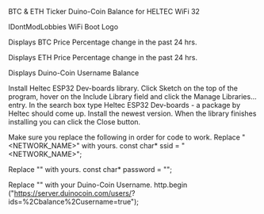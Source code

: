BTC & ETH Ticker
Duino-Coin Balance
     for 
HELTEC WiFi 32 


IDontModLobbies
WiFi Boot Logo

Displays BTC
Price
Percentage change in the past 24 hrs.

Displays ETH
Price
Percentage change in the past 24 hrs.

Displays Duino-Coin
Username
Balance


Install Heltec ESP32 Dev-boards library. 
Click Sketch on the top of the program, hover on the Include Library field and click the Manage Libraries... entry.
In the search box type Heltec ESP32 Dev-boards - a package by Heltec should come up. Install the newest version.
When the library finishes installing you can click the Close button.


Make sure you replace the following in order for code to work.
Replace "<NETWORK_NAME>" with yours.
const char* ssid     = "<NETWORK_NAME>";

Replace "<PASSWORD>" with yours.
const char* password = "<PASSWORD>";         

Replace "<USERNAME>" with your Duino-Coin Username.
http.begin ("https://server.duinocoin.com/users/<USERNAME>?ids=%2Cbalance%2Cusername=true");    
